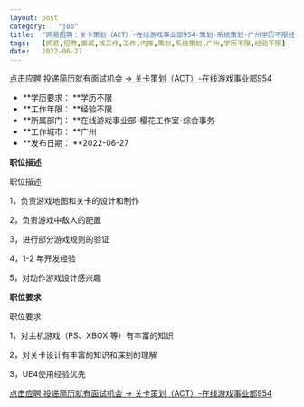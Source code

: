 ```yaml
---
layout:	post
category:	"job"
title:	"网易招聘：关卡策划（ACT）-在线游戏事业部954-策划-系统策划-广州学历不限经验不限"
tags:	[网易,招聘,面试,找工作,工作,内推,策划,系统策划,广州,学历不限,经验不限]
date:	2022-06-27
---
```


[点击应聘 投递简历就有面试机会 ->  关卡策划（ACT）-在线游戏事业部954](http://mobile.bole.netease.com/bole/boleDetail?id=38587&employeeId=346f03c3cda5f04c&key=all)



- **学历要求： **学历不限
- **工作年限： **经验不限
- **所属部门： **在线游戏事业部-樱花工作室-综合事务
- **工作城市： **广州
- **发布日期： **2022-06-27



**职位描述**

职位描述

1，负责游戏地图和关卡的设计和制作

2，负责游戏中敌人的配置

3，进行部分游戏规则的验证

4，1-2 年开发经验

5，对动作游戏设计感兴趣





**职位要求**

职位要求

1，对主机游戏（PS、XBOX 等）有丰富的知识

2，对关卡设计有丰富的知识和深刻的理解

3，UE4使用经验优先



[点击应聘 投递简历就有面试机会 ->  关卡策划（ACT）-在线游戏事业部954](http://mobile.bole.netease.com/bole/boleDetail?id=38587&employeeId=346f03c3cda5f04c&key=all)